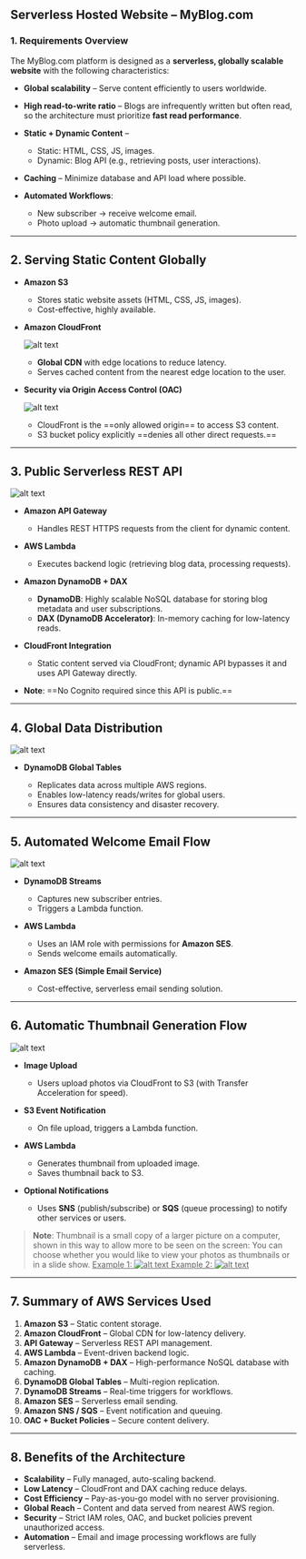 

## **Serverless Hosted Website – MyBlog.com**

### **1. Requirements Overview**

The MyBlog.com platform is designed as a **serverless, globally scalable website** with the following characteristics:

* **Global scalability** – Serve content efficiently to users worldwide.
* **High read-to-write ratio** – Blogs are infrequently written but often read, so the architecture must prioritize **fast read performance**.
* **Static + Dynamic Content** –

  * Static: HTML, CSS, JS, images.
  * Dynamic: Blog API (e.g., retrieving posts, user interactions).
* **Caching** – Minimize database and API load where possible.
* **Automated Workflows**:

  * New subscriber → receive welcome email.
  * Photo upload → automatic thumbnail generation.

---

## **2. Serving Static Content Globally**




* **Amazon S3**

  * Stores static website assets (HTML, CSS, JS, images).
  * Cost-effective, highly available.
* **Amazon CloudFront**
  
    ![alt text](image-142.png)
  
  * **Global CDN** with edge locations to reduce latency.
  * Serves cached content from the nearest edge location to the user.
* **Security via Origin Access Control (OAC)**
    
    ![alt text](image-143.png)

  * CloudFront is the ==only allowed origin== to access S3 content.
  * S3 bucket policy explicitly ==denies all other direct requests.==

---

## **3. Public Serverless REST API**

![alt text](image-144.png)

* **Amazon API Gateway**

  * Handles REST HTTPS requests from the client for dynamic content.
* **AWS Lambda**

  * Executes backend logic (retrieving blog data, processing requests).
* **Amazon DynamoDB + DAX**

  * **DynamoDB**: Highly scalable NoSQL database for storing blog metadata and user subscriptions.
  * **DAX (DynamoDB Accelerator)**: In-memory caching for low-latency reads.
* **CloudFront Integration**

  * Static content served via CloudFront; dynamic API bypasses it and uses API Gateway directly.
* **Note**: ==No Cognito required since this API is public.==

---

## **4. Global Data Distribution**

![alt text](image-145.png)

* **DynamoDB Global Tables**

  * Replicates data across multiple AWS regions.
  * Enables low-latency reads/writes for global users.
  * Ensures data consistency and disaster recovery.

---

## **5. Automated Welcome Email Flow**

![alt text](image-146.png)

* **DynamoDB Streams**

  * Captures new subscriber entries.
  * Triggers a Lambda function.
* **AWS Lambda**

  * Uses an IAM role with permissions for **Amazon SES**.
  * Sends welcome emails automatically.
* **Amazon SES (Simple Email Service)**

  * Cost-effective, serverless email sending solution.

---

## **6. Automatic Thumbnail Generation Flow**

![alt text](image-147.png)

* **Image Upload**

  * Users upload photos via CloudFront to S3 (with Transfer Acceleration for speed).
* **S3 Event Notification**

  * On file upload, triggers a Lambda function.
* **AWS Lambda**

  * Generates thumbnail from uploaded image.
  * Saves thumbnail back to S3.
* **Optional Notifications**

  * Uses **SNS** (publish/subscribe) or **SQS** (queue processing) to notify other services or users.

> __Note__: Thumbnail is a small copy of a larger picture on a computer, shown in this way to allow more to be seen on the screen: You can choose whether you would like to view your photos as thumbnails or in a slide show. 
<ins>Example 1:
![alt text](image-148.png)
Example 2: 
![alt text](image-149.png)

---

## **7. Summary of AWS Services Used**

1. **Amazon S3** – Static content storage.
2. **Amazon CloudFront** – Global CDN for low-latency delivery.
3. **API Gateway** – Serverless REST API management.
4. **AWS Lambda** – Event-driven backend logic.
5. **Amazon DynamoDB + DAX** – High-performance NoSQL database with caching.
6. **DynamoDB Global Tables** – Multi-region replication.
7. **DynamoDB Streams** – Real-time triggers for workflows.
8. **Amazon SES** – Serverless email sending.
9. **Amazon SNS / SQS** – Event notification and queuing.
10. **OAC + Bucket Policies** – Secure content delivery.

---

## **8. Benefits of the Architecture**

* **Scalability** – Fully managed, auto-scaling backend.
* **Low Latency** – CloudFront and DAX caching reduce delays.
* **Cost Efficiency** – Pay-as-you-go model with no server provisioning.
* **Global Reach** – Content and data served from nearest AWS region.
* **Security** – Strict IAM roles, OAC, and bucket policies prevent unauthorized access.
* **Automation** – Email and image processing workflows are fully serverless.

